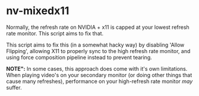 # nv-mixedx11

Normally, the refresh rate on NVIDIA + x11 is capped at your lowest refresh rate monitor. This script aims to fix that.

This script aims to fix this (in a somewhat hacky way) by disabling 'Allow Flipping', allowing X11 to properly sync to the high refresh rate monitor, and using force composition pipeline instead to prevent tearing. 

**NOTE":** In some cases, this approach does come with it's own limitations. When playing video's on your secondary monitor (or doing other things that cause many refreshes), performance on your high-refresh rate monitor *may* suffer.
